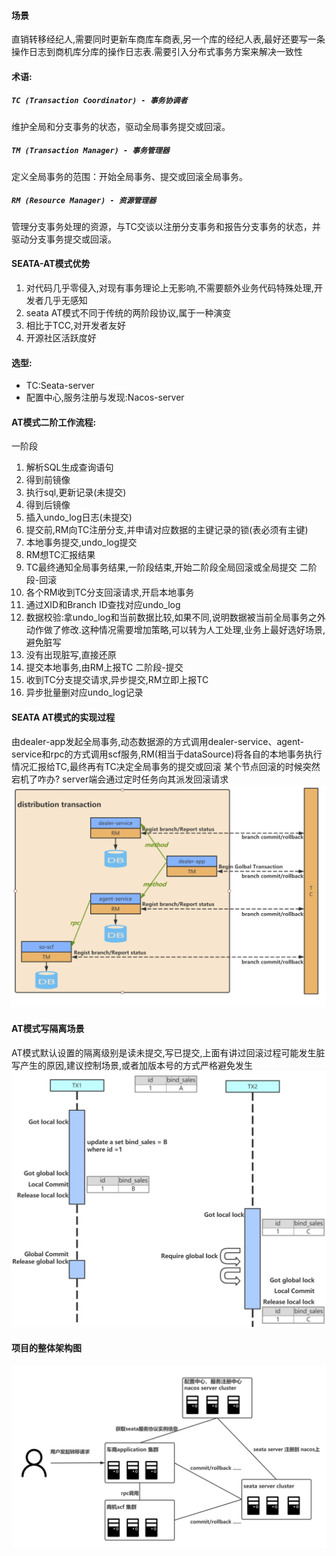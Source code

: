 #### 场景
直销转移经纪人,需要同时更新车商库车商表,另一个库的经纪人表,最好还要写一条操作日志到商机库分库的操作日志表.需要引入分布式事务方案来解决一致性

#### 术语:
##### `TC (Transaction Coordinator) - 事务协调者`
  维护全局和分支事务的状态，驱动全局事务提交或回滚。
##### `TM (Transaction Manager) - 事务管理器`
  定义全局事务的范围：开始全局事务、提交或回滚全局事务。
##### `RM (Resource Manager) - 资源管理器`
  管理分支事务处理的资源，与TC交谈以注册分支事务和报告分支事务的状态，并驱动分支事务提交或回滚。
	
#### SEATA-AT模式优势
1. 对代码几乎零侵入,对现有事务理论上无影响,不需要额外业务代码特殊处理,开发者几乎无感知
2. seata AT模式不同于传统的两阶段协议,属于一种演变
3. 相比于TCC,对开发者友好
4. 开源社区活跃度好
#### 选型:
- TC:Seata-server
- 配置中心,服务注册与发现:Nacos-server
#### AT模式二阶工作流程:
一阶段
1. 解析SQL生成查询语句
2. 得到前镜像
3. 执行sql,更新记录(未提交)
4. 得到后镜像
5. 插入undo_log日志(未提交)
6. 提交前,RM向TC注册分支,并申请对应数据的主键记录的锁(表必须有主键)
7. 本地事务提交,undo_log提交
8. RM想TC汇报结果
9. TC最终通知全局事务结果,一阶段结束,开始二阶段全局回滚或全局提交
二阶段-回滚
1. 各个RM收到TC分支回滚请求,开启本地事务
2. 通过XID和Branch ID查找对应undo_log
3. 数据校验:拿undo_log和当前数据比较,如果不同,说明数据被当前全局事务之外动作做了修改.这种情况需要增加策略,可以转为人工处理,业务上最好选好场景,避免脏写
4. 没有出现脏写,直接还原
5. 提交本地事务,由RM上报TC
二阶段-提交
1. 收到TC分支提交请求,异步提交,RM立即上报TC
2. 异步批量删对应undo_log记录
#### SEATA AT模式的实现过程
由dealer-app发起全局事务,动态数据源的方式调用dealer-service、agent-service和rpc的方式调用scf服务,RM(相当于dataSource)将各自的本地事务执行情况汇报给TC,最终再有TC决定全局事务的提交或回滚
某个节点回滚的时候突然宕机了咋办?
server端会通过定时任务向其派发回滚请求
![avatar](https://github.com/1515869898/blog/blob/gh-pages/spring%20cloud%20alibaba/pic/seata-1.png)

#### AT模式写隔离场景
AT模式默认设置的隔离级别是读未提交,写已提交,上面有讲过回滚过程可能发生脏写产生的原因,建议控制场景,或者加版本号的方式严格避免发生
![avatar](https://github.com/1515869898/blog/blob/gh-pages/spring%20cloud%20alibaba/pic/seata-2.png)

#### 项目的整体架构图

![avatar](https://github.com/1515869898/blog/blob/gh-pages/spring%20cloud%20alibaba/pic/seata-3.png)

